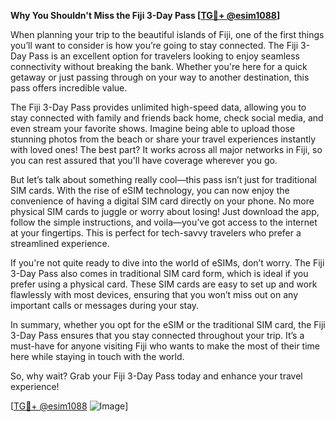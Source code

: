 **Why You Shouldn't Miss the Fiji 3-Day Pass [[TG💪+ @esim1088](https://t.me/s/esim1088)]**

When planning your trip to the beautiful islands of Fiji, one of the first things you’ll want to consider is how you’re going to stay connected. The Fiji 3-Day Pass is an excellent option for travelers looking to enjoy seamless connectivity without breaking the bank. Whether you're here for a quick getaway or just passing through on your way to another destination, this pass offers incredible value.

The Fiji 3-Day Pass provides unlimited high-speed data, allowing you to stay connected with family and friends back home, check social media, and even stream your favorite shows. Imagine being able to upload those stunning photos from the beach or share your travel experiences instantly with loved ones! The best part? It works across all major networks in Fiji, so you can rest assured that you'll have coverage wherever you go.

But let’s talk about something really cool—this pass isn’t just for traditional SIM cards. With the rise of eSIM technology, you can now enjoy the convenience of having a digital SIM card directly on your phone. No more physical SIM cards to juggle or worry about losing! Just download the app, follow the simple instructions, and voila—you’ve got access to the internet at your fingertips. This is perfect for tech-savvy travelers who prefer a streamlined experience.

If you're not quite ready to dive into the world of eSIMs, don’t worry. The Fiji 3-Day Pass also comes in traditional SIM card form, which is ideal if you prefer using a physical card. These SIM cards are easy to set up and work flawlessly with most devices, ensuring that you won’t miss out on any important calls or messages during your stay.

In summary, whether you opt for the eSIM or the traditional SIM card, the Fiji 3-Day Pass ensures that you stay connected throughout your trip. It’s a must-have for anyone visiting Fiji who wants to make the most of their time here while staying in touch with the world. 

So, why wait? Grab your Fiji 3-Day Pass today and enhance your travel experience! 

[[TG💪+ @esim1088](https://t.me/s/esim1088) ![Image](https://i.postimg.cc/Y0z9fWf4/image.png)]